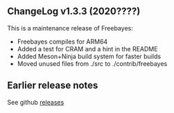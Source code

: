 ## ChangeLog v1.3.3 (2020????)

This is a maintenance release of Freebayes:

+ Freebayes compiles for ARM64
+ Added a test for CRAM and a hint in the README
+ Added Meson+Ninja build system for faster builds
+ Moved unused files from ./src to ./contrib/freebayes

## Earlier release notes

See github [releases](https://github.com/ekg/freebayes/releases)
